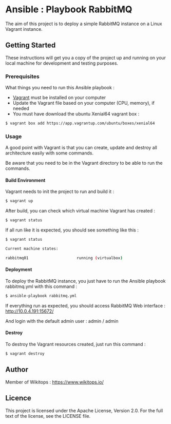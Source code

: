 # Ansible : Playbook RabbitMQ

The aim of this project is to deploy a simple RabbitMQ instance on a Linux Vagrant instance.

## Getting Started

These instructions will get you a copy of the project up and running on your local machine for development and testing purposes.

### Prerequisites

What things you need to run this Ansible playbook :

*   [Vagrant](https://www.vagrantup.com/docs/installation/) must be installed on your computer
*   Update the Vagrant file based on your computer (CPU, memory), if needed
*   You must have download the ubuntu Xenial64 vagrant box :

```bash
$ vagrant box add https://app.vagrantup.com/ubuntu/boxes/xenial64
```

### Usage

A good point with Vagrant is that you can create, update and destroy all architecture easily with some commands.

Be aware that you need to be in the Vagrant directory to be able to run the commands.

#### Build Environment

Vagrant needs to init the project to run and build it :

```bash
$ vagrant up
```

After build, you can check which virtual machine Vagrant has created :

```bash
$ vagrant status
```

If all run like it is expected, you should see something like this :

```bash
$ vagrant status

Current machine states:

rabbitmq01                     running (virtualbox)
```

#### Deployment

To deploy the RabbitMQ instance, you just have to run the Ansible playbook rabbitmq.yml with this command :

```bash
$ ansible-playbook rabbitmq.yml
```

If everything run as expected, you should access RabbitMQ Web interface : http://10.0.4.191:15672/

And login with the default admin user : admin / admin

#### Destroy

To destroy the Vagrant resources created, just run this command :

```bash
$ vagrant destroy
```

## Author

Member of Wikitops : https://www.wikitops.io/

## Licence

This project is licensed under the Apache License, Version 2.0. For the full text of the license, see the LICENSE file.
